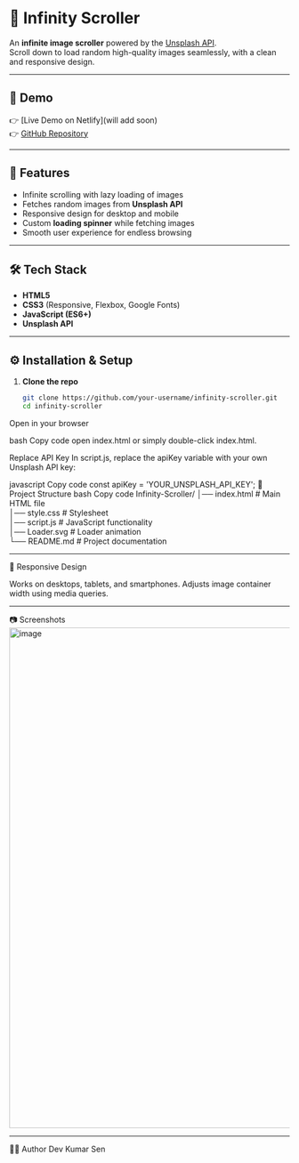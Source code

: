 # 🌌 Infinity Scroller

An **infinite image scroller** powered by the [Unsplash API](https://unsplash.com/developers).  
Scroll down to load random high-quality images seamlessly, with a clean and responsive design.

---

## 🚀 Demo
👉 [Live Demo on Netlify](will add soon)  
👉 [GitHub Repository](https://github.com/your-username/infinity-scroller)

---

## 📸 Features
- Infinite scrolling with lazy loading of images  
- Fetches random images from **Unsplash API**  
- Responsive design for desktop and mobile  
- Custom **loading spinner** while fetching images  
- Smooth user experience for endless browsing  

---

## 🛠️ Tech Stack
- **HTML5**  
- **CSS3** (Responsive, Flexbox, Google Fonts)  
- **JavaScript (ES6+)**  
- **Unsplash API**  

---

## ⚙️ Installation & Setup
1. **Clone the repo**
   ```bash
   git clone https://github.com/your-username/infinity-scroller.git
   cd infinity-scroller
Open in your browser

bash
Copy code
open index.html
or simply double-click index.html.

Replace API Key
In script.js, replace the apiKey variable with your own Unsplash API key:

javascript
Copy code
const apiKey = 'YOUR_UNSPLASH_API_KEY';
📂 Project Structure
bash
Copy code
Infinity-Scroller/
│── index.html       # Main HTML file<br>
│── style.css        # Stylesheet<br>
│── script.js        # JavaScript functionality<br>
│── Loader.svg       # Loader animation<br>
└── README.md        # Project documentation<br>

---
📱 Responsive Design<br>

Works on desktops, tablets, and smartphones.
Adjusts image container width using media queries.

---

📷 Screenshots
<img width="1440" height="900" alt="image" src="https://github.com/user-attachments/assets/89c02213-58a6-4c5b-a417-03cd56a7ee0f" />


---


👨‍💻 Author
Dev Kumar Sen
